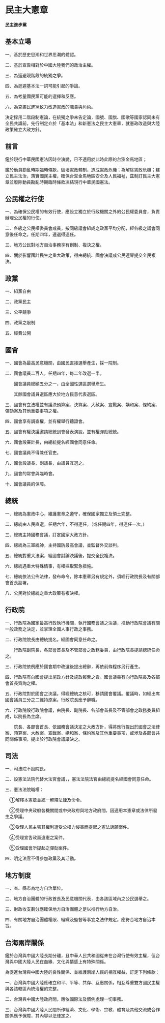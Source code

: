 # 民主大憲章

**民主進步黨**

## 基本立場

一、基於歷史思潮和世界思潮的體認。

二、基於宣告相對於中國大陸我們的政治主權。

三、為迴避現階段的統獨之爭。

四、為迴避基本法一詞可能引起的爭論。

五、為考量國民黨可能的選擇和反應。

六、為克盡民進黨致力改造憲政的職貴與角色。

決定採用二階段制憲論，在統獨之爭未告定論，國號、國旗、國歌等國家認同未有全民共識前，先行制定介於「基本法」和新憲法之民主大憲章，就憲政改造與大陸政策確立大政方針。

## 前言

鑑於現行中華民國憲法因時空演變，已不適用於此時此際的台澎金馬地區；

鑑於動員勘亂時期臨時條款，破壞憲政體制，造成憲政危機；為解除憲政危機；建立民主法治，落實國民主權，確保台澎金馬地區安全及人民福祉，茲制訂民主大憲章並廢除動員勘亂時期臨時條款凍結現行中華民國憲法。

## 公民權之行使

一、為確保公民權的有效行使，應設立獨立於行政機關之外的公民權委員會，負責辦理公民權的行使。

二、各級之公民權委員會成員，按同級議會組成之政黨平均分配，經各級之議會同意後任命之。任期四年，連選得連任。

三、地方公民對地方自治事務享有創制、複決之權。

四、關於影響國計民生之重大政策，得由總統、國會決議成公民連琴提交全民複決。

## 政黨

一、組黨自由

二、政黨民主

三、公平競爭

四、政黨之限制

五、經費公開

## 國會

一、國會為最高民意機關，由國民直接選舉產生，採一院制。

二、國會議員二百人，任期四年，每二年改選一半。

　　國會議員總額五分之一，由全國性選區選舉產生。

　　其餘國會議員選區應大於地方民意代表選區。

三、國會有立法權並有議決預算案、決算案、大赦案、宣戰案、媾和案、條約案、彈劾案及其他重要事項之權。

四、國會享有調查權，並有權舉行聽證會。

五、國會有權決議邀請總統到會發表演說，並有權彈劾總統。

六、國會設審計長，由總統提名經國會同意任命。

七、國會議員不得兼任官吏。

八、國會設議長、副議長，由議員互選之。

九、國會的常會與臨時會。

十、國會議員的保障。

## 總統

一、總統為憲政中心，維護憲章之遵守，確保國家獨立及領土完整。

二、總統由人民直選，任期六年，不得連任。（或任期四年，得連任一次。）

三、總統主持國務會議，訂定國家大政方針。

四、總統為三軍統帥，主持國防最高會議，並監督外交談判。

五、總統對重大法案，經國會討論決議後，提交全民複決。

六、總統遇重大特殊情事，有權採取緊急措施。

七、總統依法公佈法律，發布命令，除本憲章另有規定外，須經行政院長及有關部會首長副署。

八、公民對於總統之重大政策有複決權。

## 行政院

一、行政院為國家最高行政執行機關，執行國務會議之決議，推動行政院會議有關一般政務之決定，並掌理全國人事行政之事務。

二、行政院院長由總統提名，經國會同意任命之。

　　行政院副院長，各部會首長及不管部會之政務委員，由行政院長提請總統任命之。

三、行政院依例應於國會期中改選後提出總辭，再依前條程序另行產生。

四、行政院有向國會提出施政方針及施政報吿之責。國會議員有向行政院長及各部會首長質詢之權。

五、行政院對於國會之決議，得經總統之核可，移請國會覆議。覆議時，如經出席國會議員三分之二維持原案，行政院長應予辭職。

六、行政院設行政院會議，由院長、副院長、各部會首長及不管部會之政務委員組成，以院長為主席。

　　院長、各部會首長、依國務會議決定之大政方針，得將應行提出於國會之法律案、預算案、大赦案、宣戰案、媾和案、條約案及其他重要事項，或涉及各部會共同關係事項，提出於行政院會議議決之。

## 司法

一、司法院不設院長。

二、設憲法法院代替大法官會議，，憲法法院法官由總統提名經國會同意任命。

三、憲法法院職權：

　①解釋本憲章並統一解釋法律及命令。

　②受理中央政府各機關間或中央政府與地方政府間，因適用本憲章或法律所發生之爭議。

　③受理人民主張其權利遭受公權力侵害而提起之憲法訴願案件。

　④受理宣吿政黨違憲之案件。

　⑤受理國會所提起之彈劾案件。

四、明定法官不得參加政黨及其活動。

## 地方制度

一、省、縣市為地方自治單位。

二、地方自治團體的行政首長及民意機關代表，由各該區域內之公民選舉之。

三、財政收支劃分應確保地方自治團體之足以推行地方自治。

四、有關地方自治團體權限、組織及監督等事宜之法律規定，應符合地方自治本旨。

## 台海兩岸關係

鑑於台灣與中國大陸長期分離，且中華人民共和國從未在台灣行使有效主權，但台灣與中國大陸人民在血緣、文化與情感上有特殊關係。

為促進台灣與中國大陸的良性關係、並維護兩岸人民的相互權益，訂定下列條款：

一、台灣與中國大陸應確立和平、平等、共存、互惠關係，相互尊重雙方國民主權與各該轄區內統治權的完整。

二、台灣與中國大陸政府間，應依國際法及慣例處理一切事務。

三、台灣與中國大陸人民間所作經濟、文化、學術、宗敎、體育及其他交流或合作關係應予保障，其內容以法律定之。

